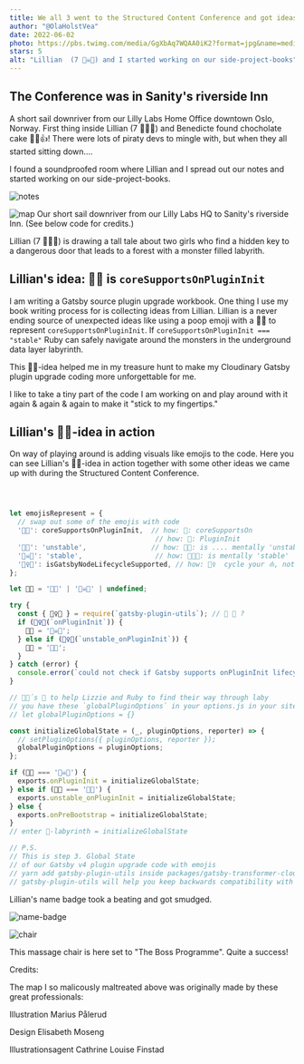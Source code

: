 ```yaml
---
title: We all 3 went to the Structured Content Conference and got ideas 💡
author: "@OlaHolstVea"
date: 2022-06-02
photo: https://pbs.twimg.com/media/GgXbAq7WQAA0iK2?format=jpg&name=medium
stars: 5
alt: "Lillian  (7 🏴‍☠️👸) and I started working on our side-project-books"
---
```


## The Conference was in Sanity's riverside Inn

A short sail downriver from our Lilly Labs Home Office downtown Oslo, Norway. First thing inside Lillian (7 🏴‍☠️👸) and Benedicte found chocholate cake 🍰😺👍! There were lots of piraty devs to mingle with, but when they all started sitting down....

I found a soundproofed room where Lillian and I spread out our notes and started working on our side-project-books.

![notes](./notes.png)

![map](./map.png)
Our short sail downriver from our Lilly Labs HQ to Sanity's riverside Inn. (See below code for credits.)

Lillian (7 🏴‍☠️👸) is drawing a tall tale about two girls who find a hidden key to a dangerous door that leads to a forest with a monster filled labyrith.

## Lillian's idea: 🐸💩 is `coreSupportsOnPluginInit`

I am writing a Gatsby source plugin upgrade workbook. One thing I use my book writing process for is collecting ideas from Lillian. Lillian is a never ending source of unexpected ideas like using a poop emoji with a 🐸💩 to represent `coreSupportsOnPluginInit`. If `coreSupportsOnPluginInit === "stable"` Ruby can safely navigate around the monsters in the underground data layer labyrinth.

This 🐸💩-idea helped me in my treasure hunt to make my Cloudinary Gatsby plugin upgrade coding more unforgettable for me.

I like to take a tiny part of the code I am working on and play around with it again & again & again to make it "stick to my fingertips."

## Lillian's 🐸💩-idea in action

On way of playing around is adding visuals like emojis to the code. Here you can see Lillian's 🐸💩-idea in action together with some other ideas we came up with during the Structured Content Conference.

```js



let emojisRepresent = {
  // swap out some of the emojis with code
  '🐸💩': coreSupportsOnPluginInit,  // how: 🐸: coreSupportsOn
                                    // how: 💩: PluginInit
  '🐲👑': 'unstable',                // how: 🐲👑: is .... mentally 'unstable'
  '🏴‍☠️👸': 'stable',                  // how: 🏴‍☠️👸: is mentally 'stable'
  '🚴‍♀️⛵': isGatsbyNodeLifecycleSupported, // how: 🚴‍♀️  cycle your ⛵, not much wind in Labyrinth
};

let 🐸💩 = '🐲👑' | '🏴‍☠️👸' | undefined;

try {
  const { 🚴‍♀️⛵ } = require(`gatsby-plugin-utils`); // 🔧 💾 ?
  if (🚴‍♀️⛵(`onPluginInit`)) {
    🐸💩 = '🏴‍☠️👸';
  } else if (🚴‍♀️⛵(`unstable_onPluginInit`)) {
    🐸💩 = '🐲👑';
  }
} catch (error) {
  console.error(`could not check if Gatsby supports onPluginInit lifecycle 🚴‍♀️`);
}

// 💩🐸´s 🧶 to help Lizzie and Ruby to find their way through laby
// you have these `globalPluginOptions` in your options.js in your site
// let globalPluginOptions = {}

const initializeGlobalState = (_, pluginOptions, reporter) => {
  // setPluginOptions({ pluginOptions, reporter });
  globalPluginOptions = pluginOptions;
};

if (🐸💩 === '🏴‍☠️👸') {
  exports.onPluginInit = initializeGlobalState;
} else if (🐸💩 === '🐲👑') {
  exports.unstable_onPluginInit = initializeGlobalState;
} else {
  exports.onPreBootstrap = initializeGlobalState;
}
// enter 💜-labyrinth = initializeGlobalState

// P.S.
// This is step 3. Global State
// of our Gatsby v4 plugin upgrade code with emojis
// yarn add gatsby-plugin-utils inside packages/gatsby-transformer-cloudinary
// gatsby-plugin-utils will help you keep backwards compatibility with Gatsby 3 while moving forward to a Gatsby 4 world

```

Lillian's name badge took a beating and got smudged.

![name-badge](./name-badge.png)

![chair](./chair.png)

This massage chair is here set to "The Boss Programme". Quite a success!

Credits:

The map I so malicously maltreated above was originally made by these great professionals:

Illustration
Marius Pålerud

Design
Elisabeth Moseng

Illustrationsagent
Cathrine Louise Finstad
